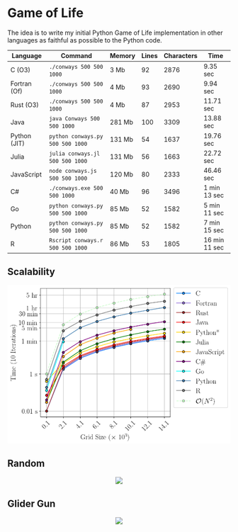 # Game of Life

The idea is to write my initial Python Game of Life implementation in other
languages as faithful as possible to the Python code.

| Language    | Command                            | Memory   | Lines | Characters | Time         |
| ----------- | -----------------------------------| -------- | ----- | ---------- | ------------ |
| C (O3)      | `./conways 500 500 1000`           | 3 Mb     |  92   |   2876     | 9.35 sec     |
| Fortran (Of)| `./conways 500 500 1000`           | 4 Mb     |  93   |   2690     | 9.94 sec     |
| Rust (O3)   | `./conways 500 500 1000`           | 4 Mb     |  87   |   2953     | 11.71 sec    |
| Java        | `java Conways 500 500 1000`        | 281 Mb   | 100   |   3309     | 13.88 sec    |
| Python (JIT)| `python conways.py 500 500 1000`   | 131 Mb   |  54   |   1637     | 19.76 sec    |
| Julia       | `julia conways.jl 500 500 1000`    | 131 Mb   |  56   |   1663     | 22.72 sec    |
| JavaScript  | `node conways.js 500 500 1000`     | 120 Mb   |  80   |   2333     | 46.46 sec    |
| C#          | `./conways.exe 500 500 1000`       | 40 Mb    |  96   |   3496     | 1 min 13 sec |
| Go          | `python conways.py 500 500 1000`   | 85 Mb    |  52   |   1582     | 5 min 11 sec |
| Python      | `python conways.py 500 500 1000`   | 85 Mb    |  52   |   1582     | 7 min 15 sec |
| R           | `Rscript conways.r 500 500 1000`   | 86 Mb    |  53   |   1805     | 16 min 11 sec|

## Scalability

<p align="center">
  <img width="700" src="images/programs.png">
</p>

## Random

<p align="center">
  <img width="1000" src="images/random.gif">
</p>

## Glider Gun

<p align="center">
  <img width="1000" src="images/glider_gun.gif">
</p>
